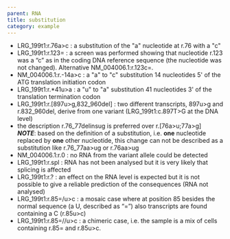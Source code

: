 ```yaml
---
parent: RNA
title: substitution
category: example
---
```


*	LRG_199t1:r.76a>c
	:	a substitution of the "a" nucleotide at r.76 with a "c"
*	LRG_199t1:r.123=
	:	a screen was performed showing that nucleotide r.123 was a “c” as in the coding DNA reference sequence (the nucleotide was not changed). Alternative NM_004006.1:r.123c=.
*	NM_004006.1:r.-14a>c
	:	a "a" to "c" substitution 14 nucleotides 5' of the ATG translation initiation codon
*	LRG_199t1:r.\*41u>a
	:	a "u" to "a" substitution 41 nucleotides 3' of the translation termination codon
*	LRG_199t1:r.[897u>g,832_960del]
	:	two different transcripts, 897u>g and r.832_960del, derive from one variant (LRG_199t1:c.897T>G at the DNA level)
*	the description r.76\_77delinsug is preferred over r.[76a>u;77a>g]  
	_**NOTE**_:	based on the definition of a substitution, i.e. **one** nucleotide replaced by **one** other nucleotide, this change can not be described as a substitution like r.76\_77aa>ug or r.76aa>ug
*	NM_004006.1:r.0
	:	no RNA from the variant allele could be detected
*	LRG_199t1:r.spl
	:	RNA has not been analysed but it is very likely that splicing is affected
*	LRG_199t1:r.?
	:	an effect on the RNA level is expected but it is not possible to give a reliable prediction of the consequences (RNA not analysed)
*	LRG_199t1:r.85=/u>c
	:	a mosaic case where at position 85 besides the normal sequence (a U, described as “=”) also transcripts are found containing a C (r.85u>c)
*	LRG_199t1:r.85=//u>c
	:	a chimeric case, i.e. the sample is a mix of cells containing r.85= and r.85u>c.
